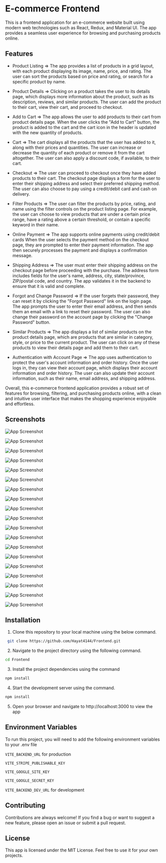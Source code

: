# E-commerce Frontend

This is a frontend application for an e-commerce website built using modern web technologies such as React, Redux, and Material UI. The app provides a seamless user experience for browsing and purchasing products online.

## Features

- Product Listing => The app provides a list of products in a grid layout, with each product displaying its image, name, price, and rating. The user can sort the products based on price and rating, or search for a specific product by name.

- Product Details => Clicking on a product takes the user to its details page, which displays more information about the product, such as its description, reviews, and similar products. The user can add the product to their cart, view their cart, and proceed to checkout.

- Add to Cart => The app allows the user to add products to their cart from product details page. When the user clicks the "Add to Cart" button, the product is added to the cart and the cart icon in the header is updated with the new quantity of products.

- Cart => The cart displays all the products that the user has added to it, along with their prices and quantities. The user can increase or decrease the quantity of each product or remove it from the cart altogether. The user can also apply a discount code, if available, to their cart.

- Checkout => The user can proceed to checkout once they have added products to their cart. The checkout page displays a form for the user to enter their shipping address and select their preferred shipping method. The user can also choose to pay using a credit/debit card and cash on delivery.

- Filter Products => The user can filter the products by price, rating, and name using the filter controls on the product listing page. For example, the user can choose to view products that are under a certain price range, have a rating above a certain threshold, or contain a specific keyword in their name.

- Online Payment => The app supports online payments using credit/debit cards When the user selects the payment method on the checkout page, they are prompted to enter their payment information. The app then securely processes the payment and displays a confirmation message.

- Shipping Address => The user must enter their shipping address on the checkout page before proceeding with the purchase. The address form includes fields for the user's name, address, city, state/province, ZIP/postal code, and country. The app validates it in the backend to ensure that it is valid and complete.

- Forgot and Change Password => If the user forgets their password, they can reset it by clicking the "Forgot Password" link on the login page. The app prompts the user to enter their email address, and then sends them an email with a link to reset their password. The user can also change their password on the account page by clicking the "Change Password" button.

- Similar Products => The app displays a list of similar products on the product details page, which are products that are similar in category, style, or price to the current product. The user can click on any of these products to view their details page and add them to their cart.

- Authentication with Account Page => The app uses authentication to protect the user's account information and order history. Once the user logs in, they can view their account page, which displays their account information and order history. The user can also update their account information, such as their name, email address, and shipping address.

Overall, this e-commerce frontend application provides a robust set of features for browsing, filtering, and purchasing products online, with a clean and intuitive user interface that makes the shopping experience enjoyable and effortless.

## Screenshots

![App Screenshot](/assets/Screenshot.png?raw=true)

![App Screenshot](/assets/Screenshot1.png?raw=true)

![App Screenshot](/assets/Screenshot8.png?raw=true)

![App Screenshot](/assets/Screenshot7.png?raw=true)

![App Screenshot](/assets/Screenshot6.png?raw=true)

![App Screenshot](/assets/Screenshot5.png?raw=true)

![App Screenshot](/assets/Screenshot4.png?raw=true)

![App Screenshot](/assets/Screenshot3.png?raw=true)

![App Screenshot](/assets/Screenshot2.png?raw=true)

![App Screenshot](/assets/Screenshot19.png?raw=true)

![App Screenshot](assets/Screenshot18.png?raw=true)

![App Screenshot](/assets/Screenshot17.png?raw=true)

![App Screenshot](/assets/Screenshot16.png?raw=true)

![App Screenshot](/assets/Screenshot15.png?raw=true)

![App Screenshot](/assets/Screenshot14.png?raw=true)

![App Screenshot](/assets/Screenshot13.png?raw=true)

![App Screenshot](/assets/Screenshot12.png?raw=true)

![App Screenshot](/assets/Screenshot11.png?raw=true)

![App Screenshot](/assets/Screenshot10.png?raw=true)

## Installation

1. Clone this repository to your local machine using the below command.

```bash
 git clone https://github.com/Hayat4144/Frontend.git
```

2. Navigate to the project directory using the following command.

```bash
cd Frontend
```

3. Install the project dependencies using the command

```bash
npm install
```

4. Start the development server using the command.

```bash
npm install
```

5. Open your browser and navigate to http://localhost:3000 to view the app


## Environment Variables

To run this project, you will need to add the following environment variables to your .env file

`VITE_BACKEND_URL` for production

`VITE_STRIPE_PUBLISHABLE_KEY`

`VITE_GOOGLE_SITE_KEY`

`VITE_GOOGLE_SECRET_KEY`

`VITE_BACKEND_DEV_URL` for development


## Contributing

Contributions are always welcome! If you find a bug or want to suggest a new feature, please open an issue or submit a pull request.

## License

This app is licensed under the MIT License. Feel free to use it for your own projects.
